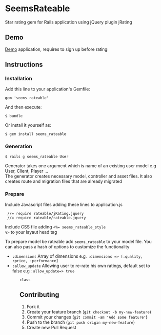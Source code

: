 # SeemsRateable

Star rating gem for Rails application using jQuery plugin jRating

## Demo

<a href="http://rateable.herokuapp.com/">Demo</a> application, requires to sign up before rating 

## Instructions

### Installation

Add this line to your application's Gemfile:

    gem 'seems_rateable'

And then execute:

    $ bundle

Or install it yourself as:

    $ gem install seems_rateable

### Generation

    $ rails g seems_rateable User
    
Generator takes one argument which is name of an existing user model e.g User, Client, Player ... <br>
The generator creates necessary model, controller and asset files. It also creates route and migration files that are already migrated

### Prepare
    
Include Javascript files adding these lines to application.js

     //= require rateable/jRating.jquery
     //= require rateable/rateable.jquery
     
Include CSS file adding <code><%= seems_rateable_style %></code> to your layaut head tag

To prepare model be rateable add <code>seems_rateable</code> to your model file. You can also pass a hash of options to 
customize the functionality

<ul>
<li><code>:dimensions</code> Array of dimensions e.g. <code>:dimensions => [:quality, :price, :performance]</code></li>
<li><code>:allow_update</code> Allowing user to re-rate his own ratings, default set to false e.g <code>:allow_update=> true</code>
<ul>

    class 

## Contributing

1. Fork it
2. Create your feature branch (`git checkout -b my-new-feature`)
3. Commit your changes (`git commit -am 'Add some feature'`)
4. Push to the branch (`git push origin my-new-feature`)
5. Create new Pull Request
